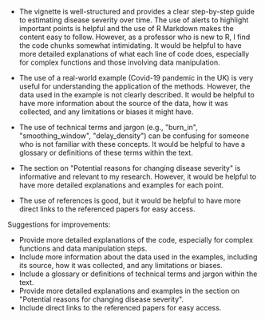 - The vignette is well-structured and provides a clear step-by-step guide to estimating disease severity over time. The use of alerts to highlight important points is helpful and the use of R Markdown makes the content easy to follow. However, as a professor who is new to R, I find the code chunks somewhat intimidating. It would be helpful to have more detailed explanations of what each line of code does, especially for complex functions and those involving data manipulation.

- The use of a real-world example (Covid-19 pandemic in the UK) is very useful for understanding the application of the methods. However, the data used in the example is not clearly described. It would be helpful to have more information about the source of the data, how it was collected, and any limitations or biases it might have.

- The use of technical terms and jargon (e.g., "burn_in", "smoothing_window", "delay_density") can be confusing for someone who is not familiar with these concepts. It would be helpful to have a glossary or definitions of these terms within the text.

- The section on "Potential reasons for changing disease severity" is informative and relevant to my research. However, it would be helpful to have more detailed explanations and examples for each point.

- The use of references is good, but it would be helpful to have more direct links to the referenced papers for easy access.

Suggestions for improvements:

- Provide more detailed explanations of the code, especially for complex functions and data manipulation steps.
- Include more information about the data used in the examples, including its source, how it was collected, and any limitations or biases.
- Include a glossary or definitions of technical terms and jargon within the text.
- Provide more detailed explanations and examples in the section on "Potential reasons for changing disease severity".
- Include direct links to the referenced papers for easy access.
